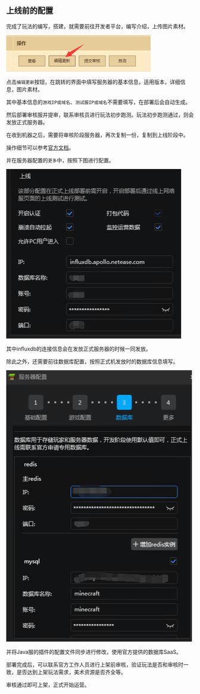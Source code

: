 ## 上线前的配置

完成了玩法的编写，搭建，就需要前往开发者平台，编写介绍，上传图片素材。

![](./images/10.png)

点击`编辑更新`按钮，在跳转的界面中填写服务器的基本信息，适用版本，详细信息，图片素材。

其中基本信息的`游戏IP或域名`、`测试服IP或域名`不需要填写，在部署后会自动生成。

然后部署审核服并提审，联系审核员进行玩法初步跑测。玩法初步跑测通过，则会发放正式服务器。

在收到机器之后，需要将审核阶段服务器，再次复制一份，复制到上线阶段中。

操作细节可以参考[官方文档](https://mc.163.com/dev/mcmanual/mc-dev/mcguide/27-手机网络游戏/课程9：服务器上线/第1节：平台发布.html?catalog=1)。

并在服务器配置的`更多`中，按照下图进行配置。

![](./images/08.png)

其中influxdb的连接信息会在发放正式服务器的时候一同发放。

除此之外，还需要前往数据库配置，按照正式机发放时的数据库信息填写。

![](./images/09.png)

并将Java服的插件的配置文件同步进行修改，使用官方提供的数据库SaaS。

部署完成后，可以联系官方工作人员进行上架前审核，验证玩法是否和审核时一致，是否达到上架玩法需求，美术资源是否齐全等。

审核通过即可上架，正式开始运营。
